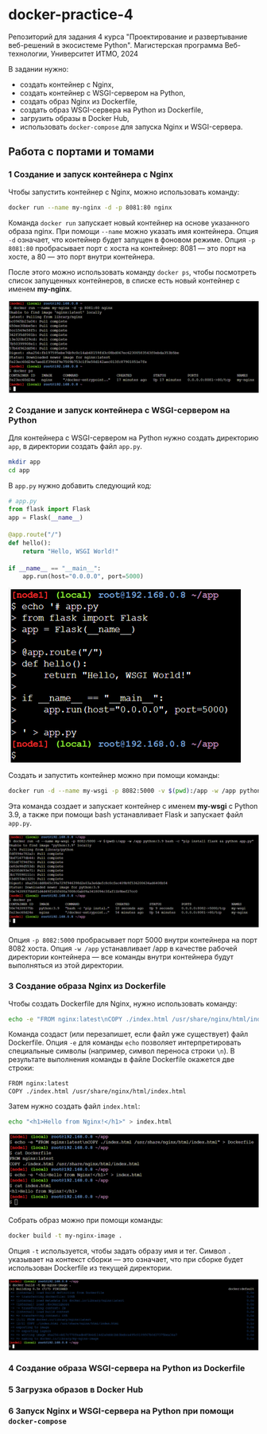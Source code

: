 # docker-practice-4

Репозиторий для задания 4 курса "Проектирование и развертывание веб-решений в экосистеме Python". Магистерская программа Веб-технологии, Университет ИТМО, 2024

В задании нужно:

- создать контейнер с Nginx,
- создать контейнер с WSGI-сервером на Python,
- создать образ Nginx из Dockerfile,
- создать образ WSGI-сервера на Python из Dockerfile,
- загрузить образы в Docker Hub,
- использовать `docker-compose` для запуска Nginx и WSGI-сервера.

## Работа с портами и томами

### 1 Создание и запуск контейнера с Nginx

Чтобы запустить контейнер с Nginx, можно использовать команду:

```bash
docker run --name my-nginx -d -p 8081:80 nginx
```

Команда `docker run` запускает новый контейнер на основе указанного образа nginx. При помощи `--name` можно указать имя контейнера. Опция `-d` означает, что контейнер будет запущен в фоновом режиме. Опция `-p 8081:80` пробрасывает порт с хоста на контейнер: 8081 — это порт на хосте, а 80 — это порт внутри контейнера.

После этого можно использовать команду `docker ps`, чтобы посмотреть список запущенных контейнеров, в списке есть новый контейнер с именем **my-nginx**.

![Создание и запуск контейнера с Nginx](images/Screenshot-2024-12-19-01-58-24.png)

### 2 Создание и запуск контейнера с WSGI-сервером на Python

Для контейнера с WSGI-сервером на Python нужно создать директорию `app`, в директории создать файл `app.py`.

```bash
mkdir app
cd app
```

В `app.py` нужно добавить следующий код:

```python
# app.py
from flask import Flask
app = Flask(__name__)

@app.route("/")
def hello():
    return "Hello, WSGI World!"

if __name__ == "__main__":
    app.run(host="0.0.0.0", port=5000)
```

![Создание и запуск контейнера с WSGI-сервером на Python](images/Screenshot-2024-12-19-02-29-50.png)

Создать и запустить контейнер можно при помощи команды:

```bash
docker run -d --name my-wsgi -p 8082:5000 -v $(pwd):/app -w /app python:3.9 bash -c "pip install flask && python app.py"
```

Эта команда создает и запускает контейнер с именем **my-wsgi** с Python 3.9, а также при помощи bash устанавливает Flask и запускает файл `app.py`.

![Создание и запуск контейнера с WSGI-сервером на Python](images/Screenshot-2024-12-19-02-38-51.png)

Опция `-p 8082:5000` пробрасывает порт 5000 внутри контейнера на порт 8082 хоста. Опция `-w /app` устанавливает /app в качестве рабочей директории контейнера — все команды внутри контейнера будут выполняться из этой директории.

### 3 Создание образа Nginx из Dockerfile

Чтобы создать Dockerfile для Nginx, нужно использовать команду:

```bash
echo -e "FROM nginx:latest\nCOPY ./index.html /usr/share/nginx/html/index.html" > Dockerfile
```

Команда создаст (или перезапишет, если файл уже существует) файл Dockerfile. Опция `-e` для команды `echo` позволяет интерпретировать специальные символы (например, символ переноса строки `\n`). В результате выполнения команды в файле Dockerfile окажется две строки:

```
FROM nginx:latest
COPY ./index.html /usr/share/nginx/html/index.html
```

Затем нужно создать файл `index.html`:

```bash
echo "<h1>Hello from Nginx!</h1>" > index.html
```

![Создание и запуск контейнера с WSGI-сервером на Python](images/Screenshot-2024-12-19-03-00-46.png)

Собрать образ можно при помощи команды:

```bash
docker build -t my-nginx-image .
```

Опция `-t` используется, чтобы задать образу имя и тег. Символ `.` указывает на контекст сборки — это означает, что при сборке будет использован Dockerfile из текущей директории.

![Создание и запуск контейнера с WSGI-сервером на Python](images/Screenshot-2024-12-19-03-08-07.png)

### 4 Создание образа WSGI-сервера на Python из Dockerfile

### 5 Загрузка образов в Docker Hub

### 6 Запуск Nginx и WSGI-сервера на Python при помощи `docker-compose`
